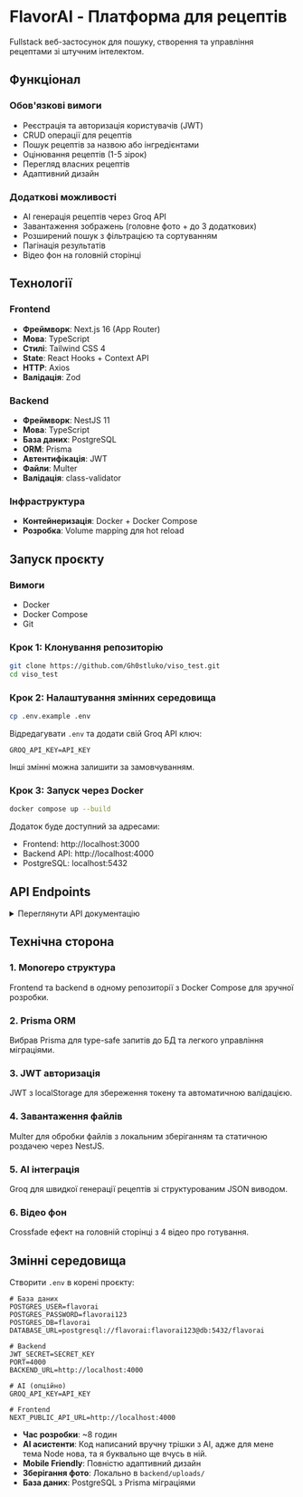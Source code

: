# FlavorAI - Платформа для рецептів

Fullstack веб-застосунок для пошуку, створення та управління рецептами зі штучним інтелектом.

## Функціонал

### Обов'язкові вимоги
- Реєстрація та авторизація користувачів (JWT)
- CRUD операції для рецептів
- Пошук рецептів за назвою або інгредієнтами
- Оцінювання рецептів (1-5 зірок)
- Перегляд власних рецептів
- Адаптивний дизайн

### Додаткові можливості
- AI генерація рецептів через Groq API
- Завантаження зображень (головне фото + до 3 додаткових)
- Розширений пошук з фільтрацією та сортуванням
- Пагінація результатів
- Відео фон на головній сторінці

## Технології

### Frontend
- **Фреймворк**: Next.js 16 (App Router)
- **Мова**: TypeScript
- **Стилі**: Tailwind CSS 4
- **State**: React Hooks + Context API
- **HTTP**: Axios
- **Валідація**: Zod

### Backend
- **Фреймворк**: NestJS 11
- **Мова**: TypeScript
- **База даних**: PostgreSQL
- **ORM**: Prisma
- **Автентифікація**: JWT
- **Файли**: Multer
- **Валідація**: class-validator

### Інфраструктура
- **Контейнеризація**: Docker + Docker Compose
- **Розробка**: Volume mapping для hot reload

## Запуск проєкту

### Вимоги
- Docker
- Docker Compose
- Git

### Крок 1: Клонування репозиторію
```bash
git clone https://github.com/Gh0stluko/viso_test.git
cd viso_test
```

### Крок 2: Налаштування змінних середовища
```bash
cp .env.example .env
```

Відредагувати `.env` та додати свій Groq API ключ:
```env
GROQ_API_KEY=API_KEY
```

Інші змінні можна залишити за замовчуванням.

### Крок 3: Запуск через Docker
```bash
docker compose up --build
```

Додаток буде доступний за адресами:
- Frontend: http://localhost:3000
- Backend API: http://localhost:4000
- PostgreSQL: localhost:5432

## API Endpoints

<details>
<summary>Переглянути API документацію</summary>

### Авторизація
- `POST /auth/register` - Реєстрація
- `POST /auth/login` - Вхід

### Рецепти
- `GET /recipes` - Всі рецепти (публічно)
- `GET /recipes/my` - Мої рецепти (auth)
- `GET /recipes/:id` - Один рецепт (публічно)
- `POST /recipes` - Створити рецепт (auth)
- `PATCH /recipes/:id` - Оновити рецепт (auth)
- `DELETE /recipes/:id` - Видалити рецепт (auth)
- `POST /recipes/upload` - Завантажити фото (auth)
- `POST /recipes/:id/photos` - Додати фото (auth)

### Рейтинги
- `POST /ratings` - Оцінити рецепт (auth)
- `GET /ratings/recipe/:id` - Отримати рейтинги (публічно)

### AI
- `POST /ai/generate-recipe` - Згенерувати рецепт (auth)

</details>

## Технічна сторона

### 1. **Monorepo структура**
Frontend та backend в одному репозиторії з Docker Compose для зручної розробки.

### 2. **Prisma ORM**
Вибрав Prisma для type-safe запитів до БД та легкого управління міграціями.

### 3. **JWT авторизація**
JWT з localStorage для збереження токену та автоматичною валідацією.

### 4. **Завантаження файлів**
Multer для обробки файлів з локальним зберіганням та статичною роздачею через NestJS.

### 5. **AI інтеграція**
Groq для швидкої генерації рецептів зі структурованим JSON виводом.

### 6. **Відео фон**
Crossfade ефект на головній сторінці з 4 відео про готування.

## Змінні середовища

Створити `.env` в корені проєкту:

```env
# База даних
POSTGRES_USER=flavorai
POSTGRES_PASSWORD=flavorai123
POSTGRES_DB=flavorai
DATABASE_URL=postgresql://flavorai:flavorai123@db:5432/flavorai

# Backend
JWT_SECRET=SECRET_KEY
PORT=4000
BACKEND_URL=http://localhost:4000

# AI (опційно)
GROQ_API_KEY=API_KEY

# Frontend
NEXT_PUBLIC_API_URL=http://localhost:4000
```

- **Час розробки**: ~8 годин
- **AI асистенти**: Код написаний вручну трішки з AI, адже для мене тема Node нова, та я буквально ще вчусь в ній.
- **Mobile Friendly**: Повністю адаптивний дизайн
- **Зберігання фото**: Локально в `backend/uploads/`
- **База даних**: PostgreSQL з Prisma міграціями
